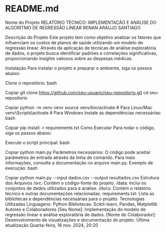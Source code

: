 # README.md
Nome do Projeto
RELATÓRIO TÉCNICO: IMPLEMENTAÇÃO E ANÁLISE DO ALGORITMO DE REGRESSÃO LINEAR
RENAN ARAUJO SANTIAGO

Descrição do Projeto
Este projeto tem como objetivo analisar os fatores que influenciam os custos de planos de saúde utilizando um modelo de regressão linear. Através da aplicação de técnicas de análise exploratória de dados, o projeto busca identificar padrões e correlações significativas, proporcionando insights valiosos sobre as despesas médicas.

Instalação
Para instalar o projeto e preparar o ambiente, siga os passos abaixo:

Clone o repositório:
bash

Copiar
git clone https://github.com/seu-usuario/seu-repositorio.git
cd seu-repositorio

Copiar
python -m venv venv
source venv/bin/activate  # Para Linux/Mac
venv\Scripts\activate     # Para Windows
Instale as dependências necessárias:
bash

Copiar
pip install -r requirements.txt
Como Executar
Para rodar o código, siga os passos abaixo:

Execute o script principal:
bash

Copiar
python main.py
Parâmetros necessários:
O código pode aceitar parâmetros de entrada através da linha de comando. Para mais informações, consulte a documentação no arquivo main.py.
Exemplo de execução:
bash

Copiar
python main.py --input dados.csv --output resultados.csv
Estrutura dos Arquivos
/src: Contém o código-fonte do projeto.
/data: Inclui os conjuntos de dados utilizados para a análise.
/docs: Contém o relatório técnico e outras documentações relacionadas.
requirements.txt: Lista as bibliotecas e dependências necessárias para o projeto.
Tecnologias Utilizadas
Linguagens: Python
Bibliotecas: Scikit-learn, Pandas, Matplotlib
Autores e Colaboradores
[Seu Nome]: Implementação do modelo de regressão linear e análise exploratória de dados.
[Nome do Colaborador]: Desenvolvimento de visualizações e documentação do projeto.
Última atualização
Quarta-feira, 16 nov. 2024, 20:20
